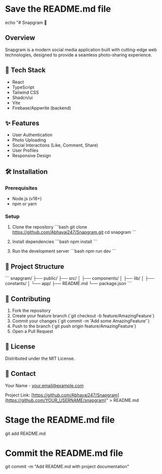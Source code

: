 # Save the README.md file
echo "# Snapgram 📸

## Overview
Snapgram is a modern social media application built with cutting-edge web technologies, designed to provide a seamless photo-sharing experience.

## 🚀 Tech Stack
- React
- TypeScript
- Tailwind CSS
- Shadcn/ui
- Vite
- Firebase/Appwrite (backend)

## ✨ Features
- User Authentication
- Photo Uploading
- Social Interactions (Like, Comment, Share)
- User Profiles
- Responsive Design

## 🛠️ Installation

### Prerequisites
- Node.js (v18+)
- npm or yarn

### Setup
1. Clone the repository
\`\`\`bash
git clone https://github.com/Abhayaj247/Snapgram.git
cd snapgram
\`\`\`

2. Install dependencies
\`\`\`bash
npm install
\`\`\`

3. Run the development server
\`\`\`bash
npm run dev
\`\`\`

## 📂 Project Structure
\`\`\`
snapgram/
├── public/
├── src/
│   ├── components/
│   ├── lib/
│   ├── constants/
│   └── app/
├── README.md
└── package.json
\`\`\`

## 🤝 Contributing
1. Fork the repository
2. Create your feature branch (\`git checkout -b feature/AmazingFeature\`)
3. Commit your changes (\`git commit -m 'Add some AmazingFeature'\`)
4. Push to the branch (\`git push origin feature/AmazingFeature\`)
5. Open a Pull Request

## 📄 License
Distributed under the MIT License.

## 📧 Contact
Your Name - your.email@example.com

Project Link: [https://github.com/Abhayaj247/Snapgram](https://github.com/YOUR_USERNAME/snapgram)" > README.md

# Stage the README.md file
git add README.md

# Commit the README.md file
git commit -m "Add README.md with project documentation"